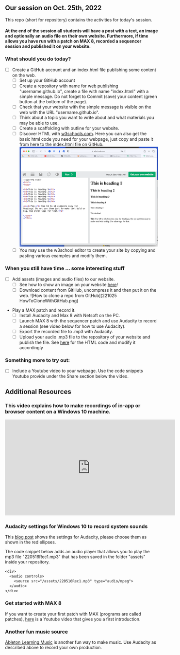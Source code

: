 ## Our session on Oct. 25th, 2022

This repo (short for repository) contains the activities for today's session.

#### At the end of the session all students will have a post with a text, an image and optionally an audio file on their own website. Furthermore, if time allows you have run with a patch on MAX 8, recorded a sequencer session and published it on your website.

### What should you do today?
- [ ] Create a GitHub account and an index.html file publishing some content on the web.
	- [ ] Set up your GitHub account
	- [ ] Create a repository with name for web publishing "username.github.io", create a file with name "index.html" with a simple message. Do not forget to Commit (save) your content (green button at the bottom of the page).
	- [ ] Check that your website with the simple message is visible on the web with the URL "username.github.io".
	- [ ] Think about a topic you want to write about and what materials you may be able to use. 
	- [ ] Create a scaffolding with outline for your website.
	- [ ] Discover HTML with [w3schools.com](https://www.w3schools.com/html/default.asp). Here you can also get the basic html code you need for your webpage, just copy and paste it from here to the index.html file on GitHub.
  ![w3schools.com](w3schoolsEx.png)
	- [ ] You may use the w3school editor to create your site by copying and pasting various examples and modify them. 
		
### When you still have time ... some interesting stuff
- [ ] Add assets (images and audio files) to our website.
	- [ ] See how to show an image on your website [here](https://www.w3schools.com/tags/tag_img.asp)!
	- [ ] Download content from GitHub, uncompress it and then put it on the web. ![How to clone a repo from GitHub](221025 HowToCloneWithGitHub.png)
- Play a MAX patch and record it.
	- [ ] Install Audacity and Max 8 with Netsoft on the PC.
	- [ ] Launch MAX 8 with the sequencer patch and use Audacity to record a session (see video below for how to use Audacity).
  	- [ ] Export the recorded file to .mp3 with Audacity.
  	- [ ] Upload your audio .mp3 file to the repository of your website and publish the file. See [here](https://www.w3schools.com/html/html5_audio.asp) for the HTML code and modify it accordingly
  
### Something more to try out:
- [ ] Include a Youtube video to your webpage. Use the code snippets Youtube provide under the Share section below the video.

## Additional Resources

### This video explains how to make recordings of in-app or browser content on a Windows 10 machine.
<iframe width="560" height="315" src="https://www.youtube.com/embed/knL6uKBGyIg" title="YouTube video player" frameborder="0" allow="accelerometer; autoplay; clipboard-write; encrypted-media; gyroscope; picture-in-picture" allowfullscreen></iframe>

### Audacity settings for Windows 10 to record system sounds
This [blog post](https://mibrs.github.io/audio/web-design/2021/12/14/EMusic-Recording.html) shows the settings for Audacity, please choose them as shown in the red ellipses.

The code snippet below adds an audio player that allows you to play the mp3 file "220516Rec1.mp3" that has been saved in the folder "assets" inside your repository.

``` language=html
<div>
  <audio controls>
    <source src="/assets/220516Rec1.mp3" type="audio/mpeg">
  </audio>
</div>
```
### Get started with MAX 8
If you want to create your first patch with MAX (programs are called patches), [here](https://youtu.be/XQIWh4AnluI) is a Youtube video that gives you a first introduction.

### Another fun music source
[Ableton Learning Music](https://learningmusic.ableton.com) is another fun way to make music. Use Audacity as described above to record your own production.
